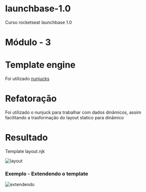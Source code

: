 # launchbase-1.0
Curso rocketseat launchbase 1.0

# Módulo - 3

# Template engine
Foi utilizado [nunjucks](https://mozilla.github.io/nunjucks/)

# Refatoração
Foi utilizado o nunjuck para trabalhar com dados dinâmicos, assim facilitando a trasformação do layout statico para dinâmico

# Resultado
Template layout.njk

![layout](https://image.prntscr.com/image/YODQ33N2TquWJnLmgE3WHw.png)

### Exemplo - Extendendo o template

![extendendo](https://image.prntscr.com/image/2HUE1QyFTM_kbbnO1ZVyWw.png)
